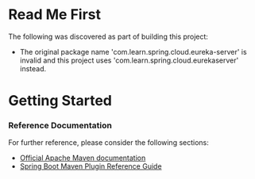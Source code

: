 # Read Me First
The following was discovered as part of building this project:

* The original package name 'com.learn.spring.cloud.eureka-server' is invalid and this project uses 'com.learn.spring.cloud.eurekaserver' instead.

# Getting Started

### Reference Documentation
For further reference, please consider the following sections:

* [Official Apache Maven documentation](https://maven.apache.org/guides/index.html)
* [Spring Boot Maven Plugin Reference Guide](https://docs.spring.io/spring-boot/docs/2.2.4.RELEASE/maven-plugin/)

